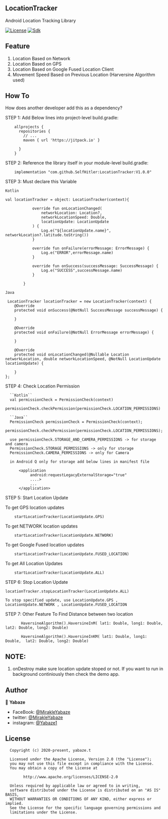 ## LocationTracker
Android Location Tracking Library 

[![License](https://img.shields.io/badge/license-Apache%202-4EB1BA.svg)](https://www.apache.org/licenses/LICENSE-2.0.html)
[![Sdk](https://img.shields.io/badge/sdk-16%2B-brightgreen.svg?style=plastic)](https://android-arsenal.com/api?level=16)

Feature
-----------------
1. Location Based on Network
2. Location Based on GPS
3. Location Based on Google Fused Location Client
4. Movement Speed Based on Previous Location (Harversine Algorithm used)

How To
-----------------
How does another developer add this as a dependency?

STEP 1:  Add Below lines into project-level build.gradle:    

        allprojects {
          repositories {
            // ...
            maven { url 'https://jitpack.io' }

          }
        }
        
STEP 2: Reference the library itself in your module-level build.gradle:      

        implementation "com.github.SelfHitler:LocationTracker:V1.0.0"

STEP 3: Must declare this Variable 

  ``Kotlin``

    val locationTracker = object: LocationTracker(context){

                override fun onLocationChanged(
                    networkLocation: Location?,
                    networkLocationSpeed: Double,
                    locationUpdate: LocationUpdate
                ) {
                    Log.e("${locationUpdate.name}", networkLocation?.latitude.toString())
                }

                override fun onFailure(errorMessage: ErrorMessage) {
                    Log.e("ERROR",errorMessage.name)
                }

                override fun onSuccess(successMessage: SuccessMessage) {
                    Log.e("SUCCESS",successMessage.name)
                }

            }
            
 
 ``Java``
 
     LocationTracker locationTracker = new LocationTracker(context) {
        @Override
        protected void onSuccess(@NotNull SuccessMessage successMessage) {

        }

        @Override
        protected void onFailure(@NotNull ErrorMessage errorMessage) {

        }

        @Override
        protected void onLocationChanged(@Nullable Location networkLocation, double networkLocationSpeed, @NotNull LocationUpdate locationUpdate) {
            
        }
    };

STEP 4: Check Location Permission
      
      ``Kotlin``
      val permissionCheck = PermissionCheck(context)
      permissionCheck.checkPermission(permissionCheck.LOCATION_PERMISSIONS)
      
      ``Java``
      PermissionCheck permissionCheck = PermissionCheck(context);
      permissionCheck.checkPermission(permissionCheck.LOCATION_PERMISSIONS);

      use permissionCheck.STORAGE_AND_CAMERA_PERMISSIONS -> for storage and camera
      PermissionCheck.STORAGE_PERMISSIONS -> only for storage
      PermissionCheck.CAMERA_PERMISSIONS -> only for Camera
      
      in Android Q only for storage add below lines in manifest file
      
          <application
               android:requestLegacyExternalStorage="true"
               ....>
               ...
          </application>     
      

STEP 5: Start Location Update

   To get GPS location updates    
   
        startLocationTracker(LocationUpdate.GPS)

   To get NETWORK location updates
   
        startLocationTracker(LocationUpdate.NETWORK)

   To get Google Fused location updates
   
        startLocationTracker(LocationUpdate.FUSED_LOCATION)
   
   To get All Location Updates
   
        startLocationTracker(LocationUpdate.ALL)
   
   
STEP 6: Stop Location Update
    
    locationTracker.stopLocationTracker(LocationUpdate.ALL)
    
    To stop specified update, use LocationUpdate.GPS , LocationUpdate.NETWORK , LocationUpdate.FUSED_LOCATION

STEP 7: Other Feature
        To Find Distance between two location 
    
           HaversineAlgorithm().HaversineInM( lat1: Double, long1: Double,  lat2: Double, long2: Double)
    
           HaversineAlgorithm().HaversineInKM( lat1: Double, long1: Double,  lat2: Double, long2: Double)
    
## NOTE:
1. onDestroy make sure location update stoped or not. If you want to run in background continiously then check the demo app.
                      
## Author

👤 **Yabaze**

- FaceBook: [@MirakleYabaze](https://www.facebook.com/mirakle.yabaze)
- twitter: [@MirakleYabaze](https://twitter.com/mirakleyabaze)
- instagram: [@Yabaze1](https://www.instagram.com/yabaze1/)

License
-----------------

      Copyright (c) 2020-present, yabaze.t

      Licensed under the Apache License, Version 2.0 (the "License");
      you may not use this file except in compliance with the License.
      You may obtain a copy of the License at

            http://www.apache.org/licenses/LICENSE-2.0

      Unless required by applicable law or agreed to in writing,
      software distributed under the License is distributed on an "AS IS" BASIS,
      WITHOUT WARRANTIES OR CONDITIONS OF ANY KIND, either express or implied.
      See the License for the specific language governing permissions and
      limitations under the License.

